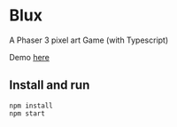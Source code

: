 # Blux

A Phaser 3 pixel art Game (with Typescript)

Demo [here](https://kurtil.github.io/Blux/)

## Install and run

```
npm install
npm start
```
